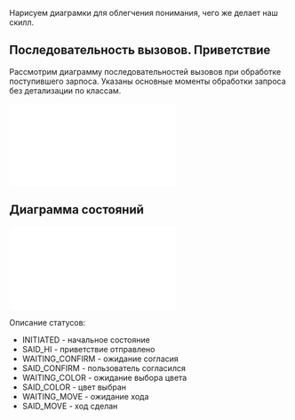 Нарисуем диаграмки для облегчения понимания, чего же делает наш скилл.

## Последовательность вызовов. Приветствие
Рассмотрим диаграмму последовательностей вызовов при обработке поступившего зарпоса. 
Указаны основные моменты обработки запроса без детализации по классам. 


![Диаграмма последовательностей вызовов](./sd_request_processing.md)


## Диаграмма состояний

![state_diagram.md](./state_diagram.md)

Описание статусов:

- INITIATED - начальное состояние
- SAID_HI - приветствие отправлено
- WAITING_CONFIRM - ожидание согласия
- SAID_CONFIRM - пользователь согласился
- WAITING_COLOR - ожидание выбора цвета
- SAID_COLOR - цвет выбран
- WAITING_MOVE - ожидание хода
- SAID_MOVE - ход сделан
